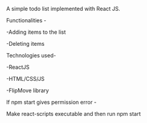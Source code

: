 A simple todo list implemented with React JS.


Functionalities -

-Adding items to the list

-Deleting items


Technologies used-

-ReactJS

-HTML/CSS/JS

-FlipMove library

If npm start gives permission error -

Make react-scripts executable and then run npm start
